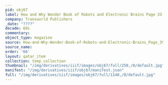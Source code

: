 ```yaml
---
pid: obj67
label: How and Why Wonder Book of Robots and Electronic Brains Page 33
company: Transworld Publishers
_date: "????"
decade: 60s
commentary: 
object_type: magazine
source: How-and-Why-Wonder-Book-of-Robots-and-Electronic-Brains_Page_39
source_name: 
order: '66'
layout: qatar_item
collection: temp_collection
thumbnail: "/img/derivatives/iiif/images/obj67/full/250,/0/default.jpg"
manifest: "/img/derivatives/iiif/obj67/manifest.json"
full: "/img/derivatives/iiif/images/obj67/full/1140,/0/default.jpg"
---
```

